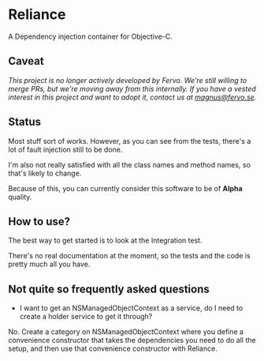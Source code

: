 # Reliance

A Dependency injection container for Objective-C.

## Caveat
*This project is no longer actively developed by Fervo. We're still willing to merge PRs, but we're moving away from this internally. If you have a vested interest in this project and want to adopt it, contact us at magnus@fervo.se.*

## Status

Most stuff sort of works. However, as you can see from the tests, there's a lot of fault injection still to be done.

I'm also not really satisfied with all the class names and method names, so that's likely to change.

Because of this, you can currently consider this software to be of **Alpha** quality.

## How to use?

The best way to get started is to look at the Integration test.

There's no real documentation at the moment, so the tests and the code is pretty much all you have.

## Not quite so frequently asked questions

 * I want to get an NSManagedObjectContext as a service, do I need to create a holder service to get it through?

No. Create a category on NSManagedObjectContext where you define a convenience constructor that takes the dependencies you need to do all the setup, and then use that convenience constructor with Reliance.
